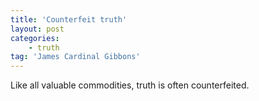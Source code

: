 ```yaml
---
title: 'Counterfeit truth'
layout: post
categories:
    - truth
tag: 'James Cardinal Gibbons'
---
```


Like all valuable commodities, truth is often counterfeited.